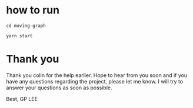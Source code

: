 # how to run

`cd moving-graph`

`yarn start`

# Thank you

Thank you colin for the help earlier. Hope to hear from you soon and if you have any questions regarding the project, please let me know. I will try to answer your questions as soon as possible.

Best,
GP LEE


<!-- updated readme.md -->
<!-- updated -->